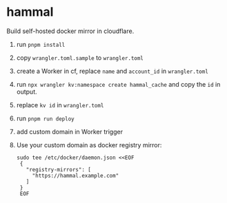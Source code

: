 # hammal

Build self-hosted docker mirror in cloudflare.

1. run `pnpm install `
2. copy `wrangler.toml.sample` to `wrangler.toml`
3. create a Worker in cf, replace `name` and `account_id` in `wrangler.toml`
4. run `npx wrangler kv:namespace create hammal_cache` and copy the `id` in output.
5. replace `kv id` in `wrangler.toml`
6. run `pnpm run deploy`
7. add custom domain in Worker trigger
8. Use your custom domain as docker registry mirror:

   ```
   sudo tee /etc/docker/daemon.json <<EOF
    {
      "registry-mirrors": [
        "https://hammal.example.com"
      ]
    }
    EOF
   ```
